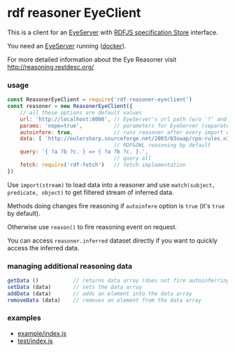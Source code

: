 # rdf reasoner EyeClient

This is a client for an [EyeServer](https://github.com/RubenVerborgh/EyeServer) with [RDFJS specification Store](http://rdf.js.org/#store-interface) interface.

You need an [EyeServer](https://github.com/RubenVerborgh/EyeServer) running ([docker](https://hub.docker.com/r/bdevloed/eyeserver/)).

For more detailed information about the Eye Reasoner visit http://reasoning.restdesc.org/

### usage

```javascript
const ReasonerEyeClient = require('rdf-reasoner-eyeclient')
const reasoner = new ReasonerEyeClient({
    // all these options are default values
    url: 'http://localhost:8000', // EyeServer's url path (w/o '?' and the query)
    params: 'nope=true',          // parameters for EyeServer (separated by &)
    autoinfere: true,             // runs reasoner after every import of change
    data: [ 'http://eulersharp.sourceforge.net/2003/03swap/rpo-rules.n3' ],
                                  // RDF&OWL reasoning by default
    query: '{ ?a ?b ?c. } => { ?a ?b ?c. }.',
                                  // query all
    fetch: require('rdf-fetch')   // fetch implementation
})
```

Use `import(stream)` to load data into a reasoner and use `match(subject, predicate, object)` to get filtered stream of inferred data.

Methods doing changes fire reasoning if `autoinfere` option is `true` (it's `true` by default).

Otherwise use `reason()` to fire reasoning event on request.

You can access `reasoner.inferred` dataset directly if you want to quickly access the inferred data.

### managing additional reasoning data

```javascript
getData ()           // returns data array (does not fire autoinferring)
setData (data)       // sets the data array
addData (data)       // adds an element into the data array
removeData (data)    // removes an element from the data array
```

### examples
 - [example/index.js](https://github.com/tomasklapka/rdf-reasoner-eyeclient/blob/master/example/index.js)
 - [test/index.js](https://github.com/tomasklapka/rdf-reasoner-eyeclient/blob/master/test/test.js)